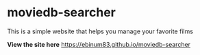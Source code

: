# **moviedb-searcher**

This is a simple website that helps you manage your favorite films

**View the site here** https://ebinum83.github.io/moviedb-searcher
